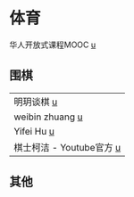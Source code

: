 # 体育

华人开放式课程MOOC [u](https://www.youtube.com/c/%E5%8D%8E%E4%BA%BA%E5%BC%80%E6%94%BE%E5%BC%8F%E8%AF%BE%E7%A8%8BMOOC/playlists)

## 围棋

|                                                                                       |
| ------------------------------------------------------------------------------------- |
| 明玥谈棋 [u](https://www.youtube.com/channel/UCt6XChx1eio8URP5mHxWIUw/videos)             |
| weibin zhuang [u](https://www.youtube.com/channel/UCUgEQjTuP5SQHk7O4fgOcgQ/playlists) |
| Yifei Hu [u](https://www.youtube.com/channel/UCfGY9xUbDuSGWO-t5nIC33A/playlists)      |
| 棋士柯洁 - Youtube官方 [u](https://www.youtube.com/channel/UC9I7rfN6ygv7pR1IrgGDvHA)        |

## 其他
